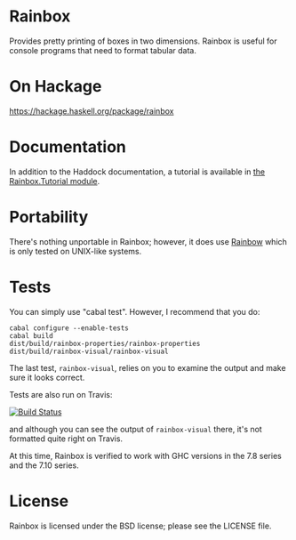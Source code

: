 Rainbox
=======

Provides pretty printing of boxes in two dimensions.  Rainbox is
useful for console programs that need to format tabular data.

On Hackage
==========

https://hackage.haskell.org/package/rainbox

Documentation
=============

In addition to the Haddock documentation, a tutorial is available in
[the Rainbox.Tutorial module](lib/Rainbox/Tutorial.hs).

Portability
===========

There's nothing unportable in Rainbox; however, it does use
[Rainbow](http://hackage.haskell.org/package/rainbow) which is only
tested on UNIX-like systems.

Tests
=====

You can simply use "cabal test".  However, I recommend that you do:

    cabal configure --enable-tests
    cabal build
    dist/build/rainbox-properties/rainbox-properties
    dist/build/rainbox-visual/rainbox-visual

The last test, `rainbox-visual`, relies on you to examine the output
and make sure it looks correct.

Tests are also run on Travis:

[![Build Status](https://travis-ci.org/massysett/rainbox.svg?branch=master)](https://travis-ci.org/massysett/rainbox)

and although you can see the output of `rainbox-visual` there, it's
not formatted quite right on Travis.

At this time, Rainbox is verified to work with GHC versions in the 7.8 series
and the 7.10 series.

License
=======

Rainbox is licensed under the BSD license; please see the LICENSE
file.
